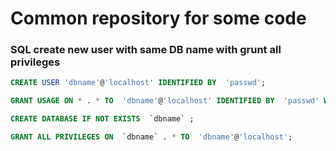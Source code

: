 Common repository for some code
===============================

### SQL create new user with same DB name with grunt all privileges
```sql
CREATE USER 'dbname'@'localhost' IDENTIFIED BY  'passwd';

GRANT USAGE ON * . * TO  'dbname'@'localhost' IDENTIFIED BY  'passwd' WITH MAX_QUERIES_PER_HOUR 0 MAX_CONNECTIONS_PER_HOUR 0 MAX_UPDATES_PER_HOUR 0 MAX_USER_CONNECTIONS 0 ;

CREATE DATABASE IF NOT EXISTS  `dbname` ;

GRANT ALL PRIVILEGES ON  `dbname` . * TO  'dbname'@'localhost';
```
